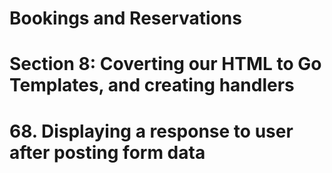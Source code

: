 # Bookings and Reservations

# Section 8: Coverting our HTML to Go Templates, and creating handlers

# 68. Displaying a response to user after posting form data
